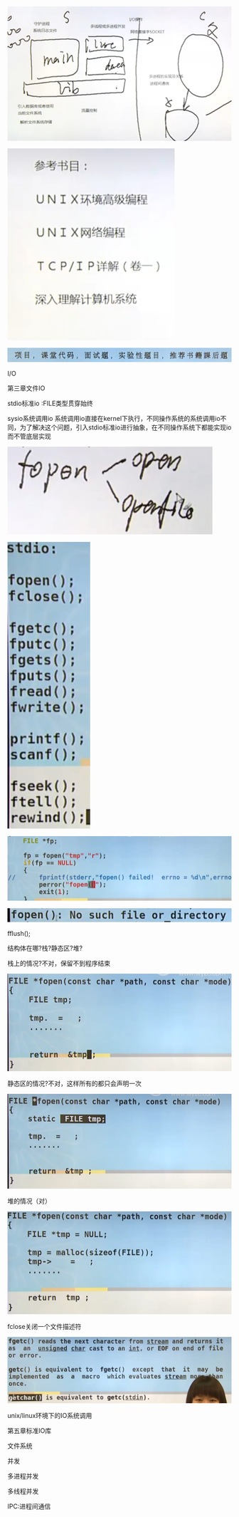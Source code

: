 ![image-20221211122737732](https://raw.githubusercontent.com/lozijy/image/main/image-20221211122737732.png)

![image-20221211122805931](https://raw.githubusercontent.com/lozijy/image/main/image-20221211122805931.png)

![image-20221211125922066](https://raw.githubusercontent.com/lozijy/image/main/image-20221211125922066.png)

I/O

第三章文件IO



stdio标准io :FILE类型贯穿始终

sysio系统调用io 系统调用io直接在kernel下执行，不同操作系统的系统调用io不同，为了解决这个问题，引入stdio标准io进行抽象，在不同操作系统下都能实现io而不管底层实现

![image-20221211130944422](https://raw.githubusercontent.com/lozijy/image/main/image-20221211130944422.png)

![image-20221211131244910](https://raw.githubusercontent.com/lozijy/image/main/image-20221211131244910.png)

![image-20221211135244790](https://raw.githubusercontent.com/lozijy/image/main/image-20221211135244790.png)

![image-20221211135308351](https://raw.githubusercontent.com/lozijy/image/main/image-20221211135308351.png)

fflush();

结构体在哪?栈?静态区?堆?

栈上的情况?不对，保留不到程序结束

![image-20221211135946441](https://raw.githubusercontent.com/lozijy/image/main/image-20221211135946441.png)

 静态区的情况?不对，这样所有的都只会声明一次

![image-20221211140143774](https://raw.githubusercontent.com/lozijy/image/main/image-20221211140143774.png)

堆的情况（对）

![image-20221211140301241](https://raw.githubusercontent.com/lozijy/image/main/image-20221211140301241.png)

fclose关闭一个文件描述符

![image-20221211141850828](https://raw.githubusercontent.com/lozijy/image/main/image-20221211141850828.png)



unix/linux环境下的IO系统调用

第五章标准IO库

文件系统

并发

多进程并发

多线程并发

IPC:进程间通信